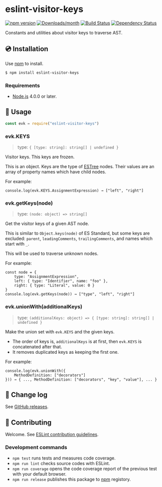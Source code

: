 # eslint-visitor-keys

[![npm version](https:.shields.io/npm/v/eslint-visitor-keys.svg)](https:.npmjs.com/package/eslint-visitor-keys)
[![Downloads/month](https:.shields.io/npm/dm/eslint-visitor-keys.svg)](http:.npmtrends.com/eslint-visitor-keys)
[![Build Status](https:-ci.org/eslint/eslint-visitor-keys.svg?branch=master)](https:-ci.org/eslint/eslint-visitor-keys)
[![Dependency Status](https:-dm.org/eslint/eslint-visitor-keys.svg)](https:-dm.org/eslint/eslint-visitor-keys)

Constants and utilities about visitor keys to traverse AST.

## 💿 Installation

Use [npm] to install.

```bash
$ npm install eslint-visitor-keys
```

### Requirements

- [Node.js] 4.0.0 or later.

## 📖 Usage

```js
const evk = require("eslint-visitor-keys")
```

### evk.KEYS

> type: `{ [type: string]: string[] | undefined }`

Visitor keys. This keys are frozen.

This is an object. Keys are the type of [ESTree] nodes. Their values are an array of property names which have child nodes.

For example:

```
console.log(evk.KEYS.AssignmentExpression) → ["left", "right"]
```

### evk.getKeys(node)

> type: `(node: object) => string[]`

Get the visitor keys of a given AST node.

This is similar to `Object.keys(node)` of ES Standard, but some keys are excluded: `parent`, `leadingComments`, `trailingComments`, and names which start with `_`.

This will be used to traverse unknown nodes.

For example:

```
const node = {
    type: "AssignmentExpression",
    left: { type: "Identifier", name: "foo" },
    right: { type: "Literal", value: 0 }
}
console.log(evk.getKeys(node)) → ["type", "left", "right"]
```

### evk.unionWith(additionalKeys)

> type: `(additionalKeys: object) => { [type: string]: string[] | undefined }`

Make the union set with `evk.KEYS` and the given keys.

- The order of keys is, `additionalKeys` is at first, then `evk.KEYS` is concatenated after that.
- It removes duplicated keys as keeping the first one.

For example:

```
console.log(evk.unionWith({
    MethodDefinition: ["decorators"]
})) → { ..., MethodDefinition: ["decorators", "key", "value"], ... }
```

## 📰 Change log

See [GitHub releases](https:.com/eslint/eslint-visitor-keys/releases).

## 🍻 Contributing

Welcome. See [ESLint contribution guidelines](https:.org/docs/developer-guide/contributing/).

### Development commands

- `npm test` runs tests and measures code coverage.
- `npm run lint` checks source codes with ESLint.
- `npm run coverage` opens the code coverage report of the previous test with your default browser.
- `npm run release` publishes this package to [npm] registory.


[npm]: https:.npmjs.com/
[Node.js]: https:.org/en/
[ESTree]: https:.com/estree/estree
